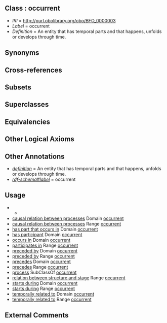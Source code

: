 
## Class : occurrent

 * *IRI* = http://purl.obolibrary.org/obo/BFO_0000003
 * *Label* = occurrent
 * *Definition* = An entity that has temporal parts and that happens, unfolds or develops through time.

## Synonyms


## Cross-references


## Subsets


## Superclasses


## Equivalencies


## Other Logical Axioms


## Other Annotations

 * *[definition](../../IAO/15/IAO_0000115.md)* = An entity that has temporal parts and that happens, unfolds or develops through time.
 * *[rdf-schema#label](../../el/rdf-schema#label.md)* = occurrent

## Usage

 * -
 * [causal relation between processes](../../RO/01/RO_0002501.md) Domain [occurrent](../../BFO/03/BFO_0000003.md)
 * [causal relation between processes](../../RO/01/RO_0002501.md) Range [occurrent](../../BFO/03/BFO_0000003.md)
 * [has part that occurs in](../../RO/79/RO_0002479.md) Domain [occurrent](../../BFO/03/BFO_0000003.md)
 * [has participant](../../RO/57/RO_0000057.md) Domain [occurrent](../../BFO/03/BFO_0000003.md)
 * [occurs in](../../BFO/66/BFO_0000066.md) Domain [occurrent](../../BFO/03/BFO_0000003.md)
 * [participates in](../../RO/56/RO_0000056.md) Range [occurrent](../../BFO/03/BFO_0000003.md)
 * [preceded by](../../BFO/62/BFO_0000062.md) Domain [occurrent](../../BFO/03/BFO_0000003.md)
 * [preceded by](../../BFO/62/BFO_0000062.md) Range [occurrent](../../BFO/03/BFO_0000003.md)
 * [precedes](../../BFO/63/BFO_0000063.md) Domain [occurrent](../../BFO/03/BFO_0000003.md)
 * [precedes](../../BFO/63/BFO_0000063.md) Range [occurrent](../../BFO/03/BFO_0000003.md)
 * [process](../../BFO/15/BFO_0000015.md) SubClassOf [occurrent](../../BFO/03/BFO_0000003.md)
 * [relation between structure and stage](../../RO/87/RO_0002487.md) Range [occurrent](../../BFO/03/BFO_0000003.md)
 * [starts during](../../RO/91/RO_0002091.md) Domain [occurrent](../../BFO/03/BFO_0000003.md)
 * [starts during](../../RO/91/RO_0002091.md) Range [occurrent](../../BFO/03/BFO_0000003.md)
 * [temporally related to](../../RO/22/RO_0002222.md) Domain [occurrent](../../BFO/03/BFO_0000003.md)
 * [temporally related to](../../RO/22/RO_0002222.md) Range [occurrent](../../BFO/03/BFO_0000003.md)

## External Comments

